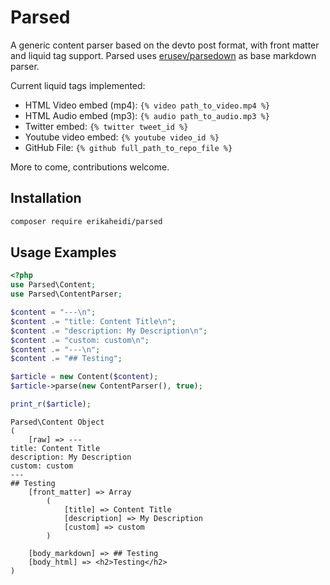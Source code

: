 # Parsed
A generic content parser based on the devto post format, with front matter and liquid tag support. 
Parsed uses [erusev/parsedown](https://packagist.org/packages/erusev/parsedown) as base markdown parser.

Current liquid tags implemented:

- HTML Video embed (mp4): `{% video path_to_video.mp4 %}`
- HTML Audio embed (mp3): `{% audio path_to_audio.mp3 %}`
- Twitter embed: `{% twitter tweet_id %}`
- Youtube video embed: `{% youtube video_id %}`
- GitHub File: `{% github full_path_to_repo_file %}`

More to come, contributions welcome.

## Installation

```bash
composer require erikaheidi/parsed
```

## Usage Examples

```php
<?php
use Parsed\Content;
use Parsed\ContentParser;

$content = "---\n";
$content .= "title: Content Title\n";
$content .= "description: My Description\n";
$content .= "custom: custom\n";
$content .= "---\n";
$content .= "## Testing";

$article = new Content($content);
$article->parse(new ContentParser(), true);

print_r($article);
```

```
Parsed\Content Object
(
    [raw] => ---
title: Content Title
description: My Description
custom: custom
---
## Testing
    [front_matter] => Array
        (
            [title] => Content Title
            [description] => My Description
            [custom] => custom
        )

    [body_markdown] => ## Testing
    [body_html] => <h2>Testing</h2>
)
```
